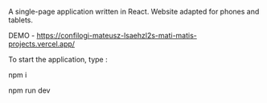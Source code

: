A single-page application written in React. Website adapted for phones and tablets.

DEMO - https://confilogi-mateusz-lsaehzl2s-mati-matis-projects.vercel.app/

To start the application, type :

npm i

npm run dev
